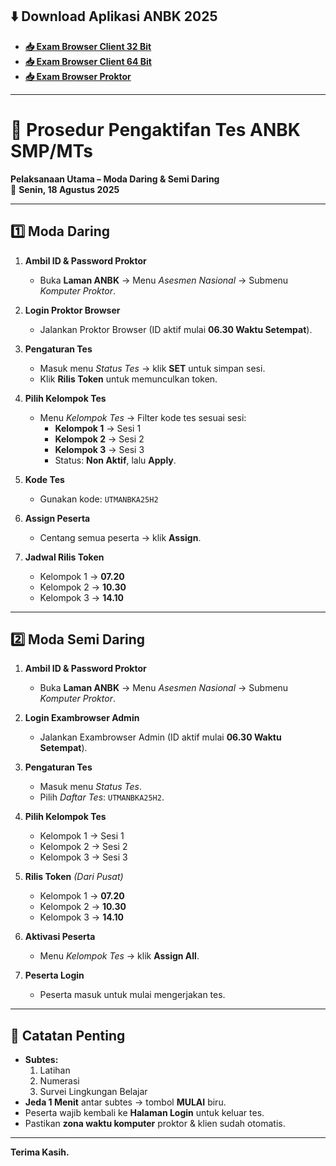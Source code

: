 ## ⬇️ Download Aplikasi ANBK 2025
- [**📥 Exam Browser Client 32 Bit**](https://github.com/tehafidh/ANBK-2025/releases/download/ANBK2025/32Bit_ExambrowserClient.rar)  
- [**📥 Exam Browser Client 64 Bit**](https://github.com/tehafidh/ANBK-2025/releases/download/ANBK2025/64Bit_ExambrowserClient.rar)  
- [**📥 Exam Browser Proktor**](https://github.com/tehafidh/ANBK-2025/releases/download/ANBK2025/64Bit_ProktorBrowser.zip)  

---

# 📄 Prosedur Pengaktifan Tes ANBK SMP/MTs
**Pelaksanaan Utama – Moda Daring & Semi Daring**  
📅 **Senin, 18 Agustus 2025**

---

## 1️⃣ Moda Daring
1. **Ambil ID & Password Proktor**  
   - Buka **Laman ANBK** → Menu *Asesmen Nasional* → Submenu *Komputer Proktor*.

2. **Login Proktor Browser**  
   - Jalankan Proktor Browser (ID aktif mulai **06.30 Waktu Setempat**).

3. **Pengaturan Tes**  
   - Masuk menu *Status Tes* → klik **SET** untuk simpan sesi.  
   - Klik **Rilis Token** untuk memunculkan token.

4. **Pilih Kelompok Tes**  
   - Menu *Kelompok Tes* → Filter kode tes sesuai sesi:
     - **Kelompok 1** → Sesi 1  
     - **Kelompok 2** → Sesi 2  
     - **Kelompok 3** → Sesi 3  
     - Status: **Non Aktif**, lalu **Apply**.

5. **Kode Tes**  
   - Gunakan kode: `UTMANBKA25H2`

6. **Assign Peserta**  
   - Centang semua peserta → klik **Assign**.

7. **Jadwal Rilis Token**  
   - Kelompok 1 → **07.20**  
   - Kelompok 2 → **10.30**  
   - Kelompok 3 → **14.10**

---

## 2️⃣ Moda Semi Daring
1. **Ambil ID & Password Proktor**  
   - Buka **Laman ANBK** → Menu *Asesmen Nasional* → Submenu *Komputer Proktor*.

2. **Login Exambrowser Admin**  
   - Jalankan Exambrowser Admin (ID aktif mulai **06.30 Waktu Setempat**).

3. **Pengaturan Tes**  
   - Masuk menu *Status Tes*.  
   - Pilih *Daftar Tes*: `UTMANBKA25H2`.

4. **Pilih Kelompok Tes**  
   - Kelompok 1 → Sesi 1  
   - Kelompok 2 → Sesi 2  
   - Kelompok 3 → Sesi 3

5. **Rilis Token** *(Dari Pusat)*  
   - Kelompok 1 → **07.20**  
   - Kelompok 2 → **10.30**  
   - Kelompok 3 → **14.10**

6. **Aktivasi Peserta**  
   - Menu *Kelompok Tes* → klik **Assign All**.

7. **Peserta Login**  
   - Peserta masuk untuk mulai mengerjakan tes.

---

## 📝 Catatan Penting
- **Subtes:**
  1. Latihan  
  2. Numerasi  
  3. Survei Lingkungan Belajar
- **Jeda 1 Menit** antar subtes → tombol **MULAI** biru.
- Peserta wajib kembali ke **Halaman Login** untuk keluar tes.
- Pastikan **zona waktu komputer** proktor & klien sudah otomatis.

---

**Terima Kasih.**
